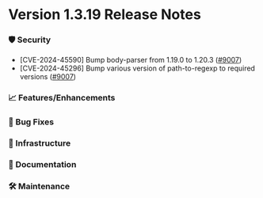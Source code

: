 # Version 1.3.19 Release Notes

### 🛡 Security

- [CVE-2024-45590] Bump body-parser from 1.19.0 to 1.20.3 ([#9007](https://github.com/opensearch-project/OpenSearch-Dashboards/pull/9007))
- [CVE-2024-45296] Bump various version of path-to-regexp to required versions ([#9007](https://github.com/opensearch-project/OpenSearch-Dashboards/pull/9007))

### 📈 Features/Enhancements

### 🐛 Bug Fixes

### 🚞 Infrastructure

### 📝 Documentation

### 🛠  Maintenance

